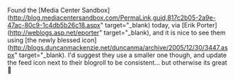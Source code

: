 Found the [Media Center Sandbox](http://blog.mediacentersandbox.com/PermaLink,guid,817c2b05-2a9e-47ac-80c9-1c4db5b26c18.aspx" target="_blank) today, via [Erik Porter](http://weblogs.asp.net/eporter" target="_blank), and it is nice to see them using [the newly blessed icon](http://blogs.duncanmackenzie.net/duncanma/archive/2005/12/30/3447.aspx" target="_blank). I'd suggest they use a smaller one though, and update the feed icon next to their blogroll to be consistent... but otherwise its great 🙂